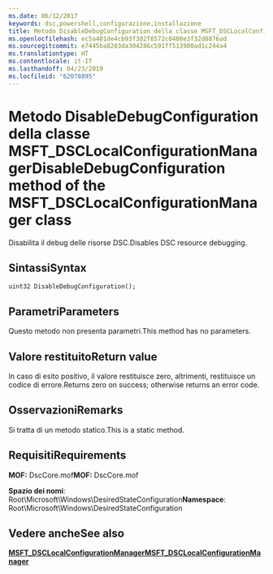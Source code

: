 ```yaml
---
ms.date: 06/12/2017
keywords: dsc,powershell,configurazione,installazione
title: Metodo DisableDebugConfiguration della classe MSFT_DSCLocalConfigurationManager
ms.openlocfilehash: ec5a401de4cb93f302f8572c0408e3f32d8876ad
ms.sourcegitcommit: e7445ba8203da304286c591ff513900ad1c244a4
ms.translationtype: HT
ms.contentlocale: it-IT
ms.lasthandoff: 04/23/2019
ms.locfileid: "62078895"
---
```

# <a name="disabledebugconfiguration-method-of-the-msftdsclocalconfigurationmanager-class"></a><span data-ttu-id="a130d-103">Metodo DisableDebugConfiguration della classe MSFT_DSCLocalConfigurationManager</span><span class="sxs-lookup"><span data-stu-id="a130d-103">DisableDebugConfiguration method of the MSFT_DSCLocalConfigurationManager class</span></span>

<span data-ttu-id="a130d-104">Disabilita il debug delle risorse DSC.</span><span class="sxs-lookup"><span data-stu-id="a130d-104">Disables DSC resource debugging.</span></span>

## <a name="syntax"></a><span data-ttu-id="a130d-105">Sintassi</span><span class="sxs-lookup"><span data-stu-id="a130d-105">Syntax</span></span>

```mof
uint32 DisableDebugConfiguration();
```

## <a name="parameters"></a><span data-ttu-id="a130d-106">Parametri</span><span class="sxs-lookup"><span data-stu-id="a130d-106">Parameters</span></span>

<span data-ttu-id="a130d-107">Questo metodo non presenta parametri.</span><span class="sxs-lookup"><span data-stu-id="a130d-107">This method has no parameters.</span></span>

## <a name="return-value"></a><span data-ttu-id="a130d-108">Valore restituito</span><span class="sxs-lookup"><span data-stu-id="a130d-108">Return value</span></span>

<span data-ttu-id="a130d-109">In caso di esito positivo, il valore restituisce zero, altrimenti, restituisce un codice di errore.</span><span class="sxs-lookup"><span data-stu-id="a130d-109">Returns zero on success; otherwise returns an error code.</span></span>

## <a name="remarks"></a><span data-ttu-id="a130d-110">Osservazioni</span><span class="sxs-lookup"><span data-stu-id="a130d-110">Remarks</span></span>

<span data-ttu-id="a130d-111">Si tratta di un metodo statico.</span><span class="sxs-lookup"><span data-stu-id="a130d-111">This is a static method.</span></span>

## <a name="requirements"></a><span data-ttu-id="a130d-112">Requisiti</span><span class="sxs-lookup"><span data-stu-id="a130d-112">Requirements</span></span>

<span data-ttu-id="a130d-113">**MOF:** DscCore.mof</span><span class="sxs-lookup"><span data-stu-id="a130d-113">**MOF:** DscCore.mof</span></span>

<span data-ttu-id="a130d-114">**Spazio dei nomi**: Root\Microsoft\Windows\DesiredStateConfiguration</span><span class="sxs-lookup"><span data-stu-id="a130d-114">**Namespace**: Root\Microsoft\Windows\DesiredStateConfiguration</span></span>

## <a name="see-also"></a><span data-ttu-id="a130d-115">Vedere anche</span><span class="sxs-lookup"><span data-stu-id="a130d-115">See also</span></span>

[<span data-ttu-id="a130d-116">**MSFT_DSCLocalConfigurationManager**</span><span class="sxs-lookup"><span data-stu-id="a130d-116">**MSFT_DSCLocalConfigurationManager**</span></span>](msft-dsclocalconfigurationmanager.md)